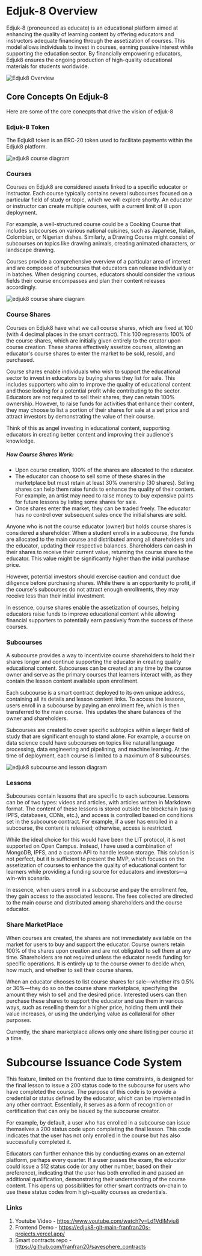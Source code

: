 # Edjuk-8 Overview

Edjuk-8 (pronounced as educate) is an educational platform aimed at enhancing the quality of learning content by offering educators and instructors adequate financing through the assetization of courses. This model allows individuals to invest in courses, earning passive interest while supporting the education sector. By financially empowering educators, Edjuk8 ensures the ongoing production of high-quality educational materials for students worldwide.


<!-- edjuk8 image overview here -->
![Edjuk8 Overview](https://salmon-thick-gazelle-208.mypinata.cloud/ipfs/Qmf8U9yhFw2eoibfAXE2RGf6b7omRDzxuR8v3tuZzjmwF7/edjuk8-overview.png)


## Core Concepts On Edjuk-8

Here are some of the core conecpts that drive the vision of edjuk-8

### Edjuk-8 Token

The Edjuk8 token is an ERC-20 token used to facilitate payments within the Edjuk8 platform.

<!-- Course Diagram -->
![edjuk8 course diagram](https://salmon-thick-gazelle-208.mypinata.cloud/ipfs/Qmf8U9yhFw2eoibfAXE2RGf6b7omRDzxuR8v3tuZzjmwF7/edjuk8-course-overview.png)

### Courses

Courses on Edjuk8 are considered assets linked to a specific educator or instructor. Each course typically contains several subcourses focused on a particular field of study or topic, which we will explore shortly. An educator or instructor can create multiple courses, with a current limit of 8 upon deployment.

For example, a well-structured course could be a Cooking Course that includes subcourses on various national cuisines, such as Japanese, Italian, Colombian, or Nigerian dishes. Similarly, a Drawing Course might consist of subcourses on topics like drawing animals, creating animated characters, or landscape drawing.

Courses provide a comprehensive overview of a particular area of interest and are composed of subcourses that educators can release individually or in batches. When designing courses, educators should consider the various fields their course encompasses and plan their content releases 
accordingly.



![edjuk8 course share diagram](https://salmon-thick-gazelle-208.mypinata.cloud/ipfs/Qmf8U9yhFw2eoibfAXE2RGf6b7omRDzxuR8v3tuZzjmwF7/subcourse-lesson-share-flow.png)

### Course Shares
Courses on Edjuk8 have what we call course shares, which are fixed at 100 (with 4 decimal places in the smart contract). This 100 represents 100% of the course shares, which are initially given entirely to the creator upon course creation. These shares effectively assetize courses, allowing an educator's course shares to enter the market to be sold, resold, and purchased.

Course shares enable individuals who wish to support the educational sector to invest in educators by buying shares they list for sale. This includes supporters who aim to improve the quality of educational content and those looking for a potential profit while contributing to the sector. Educators are not required to sell their shares; they can retain 100% ownership. However, to raise funds for activities that enhance their content, they may choose to list a portion of their shares for sale at a set price and attract investors by demonstrating the value of their course.

Think of this as angel investing in educational content, supporting educators in creating better content and improving their audience's knowledge.

##### How Course Shares Work:

- Upon course creation, 100% of the shares are allocated to the educator.
- The educator can choose to sell some of these shares in the marketplace but must retain at least 30% ownership (30 shares). Selling shares can help them raise funds to enhance the quality of their content. For example, an artist may need to raise money to buy expensive paints for future lessons by listing some shares for sale.
- Once shares enter the market, they can be traded freely. The educator has no control over subsequent sales once the initial shares are sold.


Anyone who is not the course educator (owner) but holds course shares is considered a shareholder. When a student enrolls in a subcourse, the funds are allocated to the main course and distributed among all shareholders and the educator, updating their respective balances. Shareholders can cash in their shares to receive their current value, returning the course share to the educator. This value might be significantly higher than the initial purchase price.

However, potential investors should exercise caution and conduct due diligence before purchasing shares. While there is an opportunity to profit, if the course's subcourses do not attract enough enrollments, they may receive less than their initial investment.

In essence, course shares enable the assetization of courses, helping educators raise funds to improve educational content while allowing financial supporters to potentially earn passively from the success of these courses.


### Subcourses

A subcourse provides a way to incentivize course shareholders to hold their shares longer and continue supporting the educator in creating quality educational content. Subcourses can be created at any time by the course owner and serve as the primary courses that learners interact with, as they contain the lesson content available upon enrollment.

Each subcourse is a smart contract deployed to its own unique address, containing all its details and lesson content links. To access the lessons, users enroll in a subcourse by paying an enrollment fee, which is then transferred to the main course. This updates the share balances of the owner and shareholders.

Subcourses are created to cover specific subtopics within a larger field of study that are significant enough to stand alone. For example, a course on data science could have subcourses on topics like natural language processing, data engineering and pipelining, and machine learning. At the time of deployment, each course is limited to a maximum of 8 subcourses.


<!-- Course Diagram -->
![edjuk8 subcourse and lesson diagram]()

### Lessons

Subcourses contain lessons that are specific to each subcourse. Lessons can be of two types: videos and articles, with articles written in Markdown format. The content of these lessons is stored outside the blockchain (using IPFS, databases, CDNs, etc.), and access is controlled based on conditions set in the subcourse contract. For example, if a user has enrolled in a subcourse, the content is released; otherwise, access is restricted.

While the ideal choice for this would have been the LIT protocol, it is not supported on Open Campus. Instead, I have used a combination of MongoDB, IPFS, and a custom API to handle lesson storage. This solution is not perfect, but it is sufficient to present the MVP, which focuses on the assetization of courses to enhance the quality of educational content for learners while providing a funding source for educators and investors—a win-win scenario.

In essence, when users enroll in a subcourse and pay the enrollment fee, they gain access to the associated lessons. The fees collected are directed to the main course and distributed among shareholders and the course educator.


### Share MarketPlace

When courses are created, the shares are not immediately available on the market for users to buy and support the educator. Course owners retain 100% of the shares upon creation and are not obligated to sell them at any time. Shareholders are not required unless the educator needs funding for specific operations. It is entirely up to the course owner to decide when, how much, and whether to sell their course shares.

When an educator chooses to list course shares for sale—whether it’s 0.5% or 30%—they do so on the course share marketplace, specifying the amount they wish to sell and the desired price. Interested users can then purchase these shares to support the educator and use them in various ways, such as reselling them for a higher price, holding them until their value increases, or using the underlying value as collateral for other purposes.

Currently, the share marketplace allows only one share listing per course at a time.

# Subcourse Issuance Code System

This feature, limited on the frontend due to time constraints, is designed for the final lesson to issue a 200 status code to the subcourse for users who have completed the course. The purpose of this code is to provide a credential or status defined by the educator, which can be implemented in any other contract. Essentially, it serves as a form of recognition or certification that can only be issued by the subcourse creator.

For example, by default, a user who has enrolled in a subcourse can issue themselves a 200 status code upon completing the final lesson. This code indicates that the user has not only enrolled in the course but has also successfully completed it.

Educators can further enhance this by conducting exams on an external platform, perhaps every quarter. If a user passes the exam, the educator could issue a 512 status code (or any other number, based on their preference), indicating that the user has both enrolled in and passed an additional qualification, demonstrating their understanding of the course content. This opens up possibilities for other smart contracts on-chain to use these status codes from high-quality courses as credentials.

### Links

1. Youtube Video - https://www.youtube.com/watch?v=Ld1VdIMviu8
2. Frontend Demo - https://edjuk8-git-main-franfran20s-projects.vercel.app/
3. Smart contracts repo - https://github.com/franfran20/savesphere_contracts